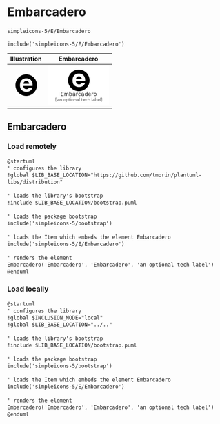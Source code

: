 # Embarcadero


```text
simpleicons-5/E/Embarcadero
```

```text
include('simpleicons-5/E/Embarcadero')
```



| Illustration | Embarcadero |
| :---: | :---: |
| ![illustration for Illustration](../../simpleicons-5/E/Embarcadero.png) | ![illustration for Embarcadero](../../simpleicons-5/E/Embarcadero.Local.png) |




## Embarcadero

### Load remotely
```plantuml
@startuml
' configures the library
!global $LIB_BASE_LOCATION="https://github.com/tmorin/plantuml-libs/distribution"

' loads the library's bootstrap
!include $LIB_BASE_LOCATION/bootstrap.puml

' loads the package bootstrap
include('simpleicons-5/bootstrap')

' loads the Item which embeds the element Embarcadero
include('simpleicons-5/E/Embarcadero')

' renders the element
Embarcadero('Embarcadero', 'Embarcadero', 'an optional tech label')
@enduml
```

### Load locally
```plantuml
@startuml
' configures the library
!global $INCLUSION_MODE="local"
!global $LIB_BASE_LOCATION="../.."

' loads the library's bootstrap
!include $LIB_BASE_LOCATION/bootstrap.puml

' loads the package bootstrap
include('simpleicons-5/bootstrap')

' loads the Item which embeds the element Embarcadero
include('simpleicons-5/E/Embarcadero')

' renders the element
Embarcadero('Embarcadero', 'Embarcadero', 'an optional tech label')
@enduml
```

